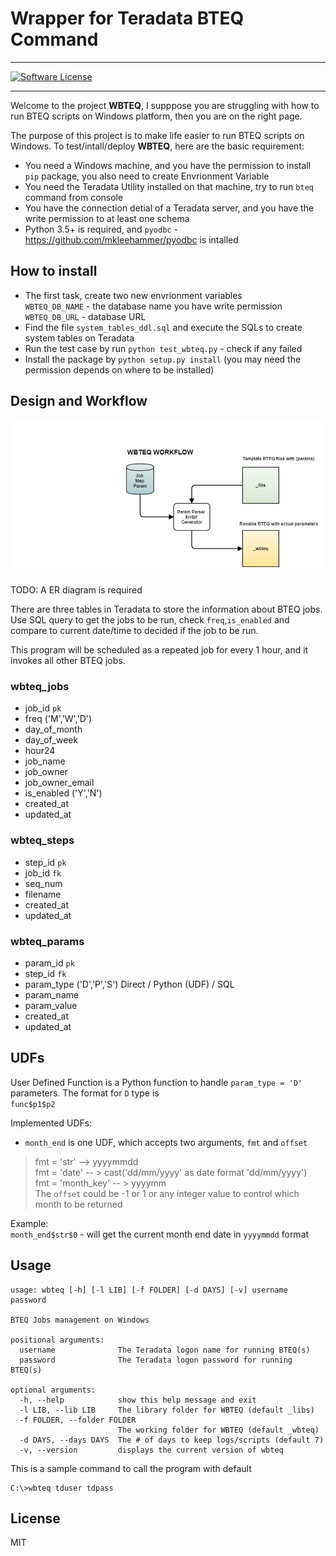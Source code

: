 # Wrapper for Teradata BTEQ Command
----
[![Software License](https://img.shields.io/badge/license-MIT-brightgreen.svg)](LICENSE)


---

Welcome to the project **WBTEQ**, I supppose you are struggling with how to run BTEQ scripts on Windows platform, then you are on the right page.

The purpose of this project is to make life easier to run BTEQ scripts on Windows. To test/intall/deploy **WBTEQ**, here are the basic requirement:

* You need a Windows machine, and you have the permission to install `pip` package, you also need to create Envrionment Variable
* You need the Teradata Utility installed on that machine, try to run `bteq` command from console
* You have the connection detial of a Teradata server, and you have the write permission to at least one schema
* Python 3.5+ is required, and `pyodbc` - https://github.com/mkleehammer/pyodbc is intalled

## How to install

* The first task, create two new envrionment variables  
`WBTEQ_DB_NAME` - the database name you have write permission  
`WBTEQ_DB_URL` - database URL
* Find the file `system_tables_ddl.sql` and execute the SQLs to create system tables on Teradata
* Run the test case by run `python test_wbteq.py` - check if any failed
* Install the package by `python setup.py install` (you may need the permission depends on where to be installed)


## Design and Workflow

![workflow](arts/workflow.png)

TODO: A ER diagram is required

There are three tables in Teradata to store the information about BTEQ jobs. Use SQL query to get the jobs to be run, check `freq`,`is_enabled` and compare to current date/time to decided if the job to be run.

This program will be scheduled as a repeated job for every 1 hour, and it invokes all other BTEQ jobs.

### wbteq_jobs
- job_id `pk`
- freq ('M','W','D')
- day_of_month
- day_of_week
- hour24
- job_name
- job_owner
- job_owner_email
- is_enabled ('Y','N')
- created_at
- updated_at

### wbteq_steps
- step_id `pk`
- job_id `fk`
- seq_num
- filename
- created_at
- updated_at

### wbteq_params
- param_id `pk`
- step_id `fk`
- param_type ('D','P','S')  Direct / Python (UDF) / SQL
- param_name
- param_value
- created_at
- updated_at

## UDFs
User Defined Function is a Python function to handle `param_type = 'D'` parameters. The format for `D` type is  
`func$p1$p2`

Implemented UDFs:

- `month_end` is one UDF, which accepts two arguments, `fmt` and `offset`
> fmt = 'str' --> yyyymmdd  
> fmt = 'date' -- > cast('dd/mm/yyyy' as date format 'dd/mm/yyyy')  
> fmt = 'month_key' -- > yyyymm  
> The `offset` could be -1 or 1 or any integer value to control which month to be returned

Example:  
`month_end$str$0` - will get the current month end date in `yyyymmdd` format

## Usage
```
usage: wbteq [-h] [-l LIB] [-f FOLDER] [-d DAYS] [-v] username password

BTEQ Jobs management on Windows

positional arguments:
  username              The Teradata logon name for running BTEQ(s)
  password              The Teradata logon password for running BTEQ(s)

optional arguments:
  -h, --help            show this help message and exit
  -l LIB, --lib LIB     The library folder for WBTEQ (default _libs)
  -f FOLDER, --folder FOLDER
                        The working folder for WBTEQ (default _wbteq)
  -d DAYS, --days DAYS  The # of days to keep logs/scripts (default 7)
  -v, --version         displays the current version of wbteq
```

This is a sample command to call the program with default
```
C:\>wbteq tduser tdpass
```

## License
MIT
